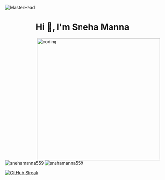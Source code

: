 ![MasterHead](https://i.pinimg.com/originals/c0/94/30/c09430467c2c529bab0b8ee9e041455b.gif)


<h1 align="center">Hi 👋, I'm Sneha Manna</h1>


<img align="right" alt="coding" width="400" src="https://img.etimg.com/thumb/msid-84146083,width-1015,height-761,imgsize-638053,resizemode-8/prime/technology-and-startups/booting-up-developer-economy-how-tech-startups-are-helping-coders-build-and-test-software-faster.jpg"/>

<p><img align="left" src="https://github-readme-stats.vercel.app/api/top-langs?username=snehamanna559&show_icons=true&locale=en&layout=compact" alt="snehamanna559" /></p>

<p>&nbsp;<img align="center" src="https://github-readme-stats.vercel.app/api?username=snehamanna559&show_icons=true&locale=en" alt="snehamanna559" /></p>

[![GitHub Streak](https://streak-stats.demolab.com/?user=snehamanna559)](https://git.io/streak-stats)
